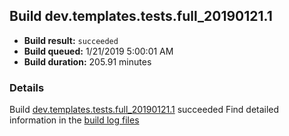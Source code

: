 ## Build dev.templates.tests.full_20190121.1
- **Build result:** `succeeded`
- **Build queued:** 1/21/2019 5:00:01 AM
- **Build duration:** 205.91 minutes
### Details
Build [dev.templates.tests.full_20190121.1](https://winappstudio.visualstudio.com/web/build.aspx?pcguid=a4ef43be-68ce-4195-a619-079b4d9834c2&builduri=vstfs%3a%2f%2f%2fBuild%2fBuild%2f26924) succeeded
Find detailed information in the [build log files](https://uwpctdiags.blob.core.windows.net/buildlogs/dev.templates.tests.full_20190121.1_logs.zip)

